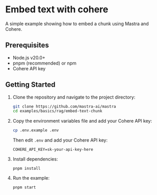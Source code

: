 # Embed text with cohere

A simple example showing how to embed a chunk using Mastra and Cohere.

## Prerequisites

- Node.js v20.0+
- pnpm (recommended) or npm
- Cohere API key

## Getting Started

1. Clone the repository and navigate to the project directory:

   ```bash
   git clone https://github.com/mastra-ai/mastra
   cd examples/basics/rag/embed-text-chunk
   ```

2. Copy the environment variables file and add your Cohere API key:

   ```bash
   cp .env.example .env
   ```

   Then edit `.env` and add your Cohere API key:

   ```env
   COHERE_API_KEY=sk-your-api-key-here
   ```

3. Install dependencies:

   ```
   pnpm install
   ```

4. Run the example:

   ```bash
   pnpm start
   ```
